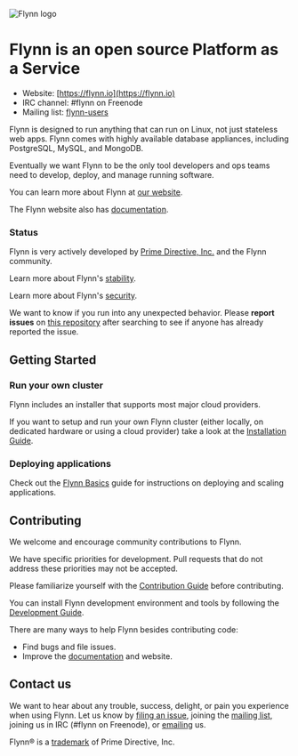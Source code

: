 ![Flynn logo](https://flynn.io/images/flynn-acaf9509.svg)

# Flynn is an open source Platform as a Service

- Website: [https://flynn.io](https://flynn.io)
- IRC channel: #flynn on Freenode
- Mailing list: [flynn-users](https://groups.google.com/d/forum/flynn-users)

Flynn is designed to run anything that can run on Linux, not just stateless web
apps. Flynn comes with highly available database appliances, including
PostgreSQL, MySQL, and MongoDB.

Eventually we want Flynn to be the only tool developers and ops teams need to
develop, deploy, and manage running software.

You can learn more about Flynn at [our website](https://flynn.io).

The Flynn website also has [documentation](https://flynn.io/docs).

### Status

Flynn is very actively developed by [Prime Directive, Inc.](https://flynn.io)
and the Flynn community.

Learn more about Flynn's [stability](https://flynn.io/docs/stability).

Learn more about Flynn's [security](https://flynn.io/docs/security).

We want to know if you run into any unexpected behavior. Please **report
issues** on [this repository](https://github.com/flynn/flynn/issues) after
searching to see if anyone has already reported the issue.

## Getting Started

### Run your own cluster

Flynn includes an installer that supports most major cloud providers.

If you want to setup and run your own Flynn cluster (either locally, on
dedicated hardware or using a cloud provider) take a look at the [Installation
Guide](https://flynn.io/docs/installation).

### Deploying applications

Check out the [Flynn Basics](https://flynn.io/docs/basics) guide for
instructions on deploying and scaling applications.

## Contributing

We welcome and encourage community contributions to Flynn.

We have specific priorities for development. Pull requests that do not address
these priorities may not be accepted.

Please familiarize yourself with the [Contribution
Guide](https://flynn.io/docs/contributing) before contributing.

You can install Flynn development environment and tools by following the
[Development Guide](https://flynn.io/docs/development).

There are many ways to help Flynn besides contributing code:

- Find bugs and file issues.
- Improve the [documentation](https://flynn.io/docs) and website.

## Contact us

We want to hear about any trouble, success, delight, or pain you experience when
using Flynn. Let us know by [filing an
issue](https://github.com/flynn/flynn/issues), joining the [mailing
list](https://groups.google.com/d/forum/flynn-users), joining us in IRC (#flynn
on Freenode), or [emailing](mailto:contact@flynn.io) us.

Flynn® is a [trademark](https://flynn.io/docs/trademark-guidelines) of Prime
Directive, Inc.
